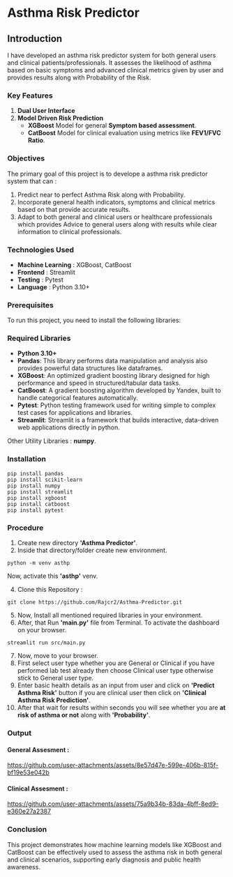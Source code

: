 # Asthma Risk Predictor

## Introduction

I have developed an asthma risk predictor system for both general users and clinical patients/professionals. It assesses the likelihood of asthma based on basic symptoms and advanced clinical metrics given by user and provides results along with Probability of the Risk. 

### Key Features

1. **Dual User Interface**
2. **Model Driven Risk Prediction**
   - **XGBoost** Model for general **Symptom based assessment**.
   - **CatBoost** Model for clinical evaluation using metrics like **FEV1/FVC Ratio**.

### Objectives

The primary goal of this project is to develope a asthma risk predictor system that can :

1. Predict near to perfect Asthma Risk along with Probability. 
2. Incorporate general health indicators, symptoms and clinical metrics based on that provide accurate results.
3. Adapt to both general and clinical users or healthcare professionals which provides Advice to general users along with results while clear information to clinical professionals.

### Technologies Used

- **Machine Learning** : XGBoost, CatBoost
- **Frontend** : Streamlit
- **Testing** : Pytest
- **Language** : Python 3.10+


### Prerequisites
To run this project, you need to install the following libraries:
### Required Libraries

- **Python 3.10+**
- **Pandas**: This library performs data manipulation and analysis also provides powerful data structures like dataframes.
- **XGBoost**: An optimized gradient boosting library designed for high performance and speed in structured/tabular data tasks.
- **CatBoost**: A gradient boosting algorithm developed by Yandex, built to handle categorical features automatically.
- **Pytest**: Python testing framework used for writing simple to complex test cases for applications and libraries.
- **Streamlit**: Streamlit is a framework that builds interactive, data-driven web applications directly in python.  

Other Utility Libraries : **numpy**.

### Installation

   ```
   pip install pandas
   pip install scikit-learn
   pip install numpy
   pip install streamlit
   pip install xgboost
   pip install catboost
   pip install pytest
   ```

### Procedure

1.   Create new directory **'Asthma Predictor'**.
2.   Inside that directory/folder create new environment.
   
   ```
   python -m venv asthp
   ```

  Now, activate this **'asthp'** venv.
  
4.   Clone this Repository :

   ```
   git clone https://github.com/Rajcr2/Asthma-Predictor.git
   ```
5.   Now, Install all mentioned required libraries in your environment.
6.   After, that Run **'main.py'** file from Terminal. To activate the dashboard on your browser.
   ```
   streamlit run src/main.py
   ``` 
7.   Now, move to your browser.
8.   First select user type whether you are General or Clinical if you have performed lab test already then choose Clinical user type otherwise stick to General user type.
9.   Enter basic health details as an input from user and click on **'Predict Asthma Risk'** button if you are clinical user then click on **'Clinical Asthma Risk Prediction'**.
10.  After that wait for results within seconds you will see whether you are **at risk of asthma or not** along with **'Probability'**.

### Output

#### General Assesment :

https://github.com/user-attachments/assets/8e57d47e-599e-406b-815f-bf19e53e042b


#### Clinical Assesment :

https://github.com/user-attachments/assets/75a9b34b-83da-4bff-8ed9-e360e27a2387


### Conclusion

This project demonstrates how machine learning models like XGBoost and CatBoost can be effectively used to assess the asthma risk in both general and clinical scenarios, supporting early diagnosis and public health awareness.








